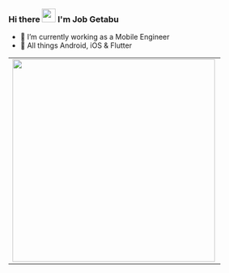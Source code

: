 ### Hi there <img src="https://user-images.githubusercontent.com/5679180/79618120-0daffb80-80be-11ea-819e-d2b0fa904d07.gif" width="27px"> I'm Job Getabu

- 🔭 I’m currently working as a Mobile Engineer
- 🌱 All things Android, iOS & Flutter

<center>
  <table>
  <tr>
      <td><img width="400px" align="left" src="https://github-readme-stats.vercel.app/api?username=JobGetabu&count_private=true&show_icons=true&theme=dark&layout=compact" /></td>
  </tr>   
</table>
</center>
